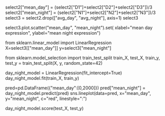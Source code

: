 select2["mean_day"] = (select2["D1"]+select2["D2"]+select2["D3"])/3
select2["mean_night"] = (select2["N1"]+select2["N2"]+select2["N3"])/3
select3 = select2.drop(["avg_day", "avg_night"], axis=1)
select3

select3.plot.scatter("mean_day", "mean_night").set(
    xlabel="mean day expression",
    ylabel="mean night expression")

from sklearn.linear_model import LinearRegression
X=select3[["mean_day"]]
y=select3["mean_night"]

from sklearn.model_selection import train_test_split
train_X, test_X, train_y, test_y = train_test_split(X, y, random_state=42)

day_night_model = LinearRegression(fit_intercept=True)
day_night_model.fit(train_X, train_y)

pred=pd.DataFrame({"mean_day":[0,2000]})
pred["mean_night"] = day_night_model.predict(pred)
sns.lineplot(data=pred, x="mean_day", y="mean_night", c="red", linestyle=":")

day_night_model.score(test_X, test_y)
